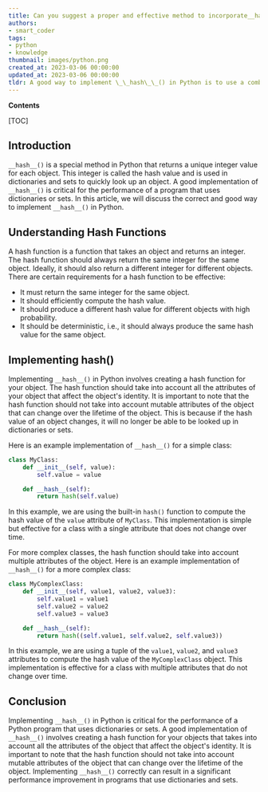 ```yaml
---
title: Can you suggest a proper and effective method to incorporate__hash__() in code?
authors:
- smart_coder
tags:
- python
- knowledge
thumbnail: images/python.png
created_at: 2023-03-06 00:00:00
updated_at: 2023-03-06 00:00:00
tldr: A good way to implement \_\_hash\_\_() in Python is to use a combination of the hash values of the object`s immutable attributes using the built-in hash() function.
---
```


**Contents**

[TOC]

## Introduction

`__hash__()` is a special method in Python that returns a unique integer value for each object. This integer is called the hash value and is used in dictionaries and sets to quickly look up an object. A good implementation of `__hash__()` is critical for the performance of a program that uses dictionaries or sets. In this article, we will discuss the correct and good way to implement `__hash__()` in Python.


## Understanding Hash Functions

A hash function is a function that takes an object and returns an integer. The hash function should always return the same integer for the same object. Ideally, it should also return a different integer for different objects. There are certain requirements for a hash function to be effective:

- It must return the same integer for the same object.
- It should efficiently compute the hash value.
- It should produce a different hash value for different objects with high probability.
- It should be deterministic, i.e., it should always produce the same hash value for the same object.


## Implementing __hash__()

Implementing `__hash__()` in Python involves creating a hash function for your object. The hash function should take into account all the attributes of your object that affect the object's identity. It is important to note that the hash function should not take into account mutable attributes of the object that can change over the lifetime of the object. This is because if the hash value of an object changes, it will no longer be able to be looked up in dictionaries or sets.

Here is an example implementation of `__hash__()` for a simple class:

```python
class MyClass:
    def __init__(self, value):
        self.value = value

    def __hash__(self):
        return hash(self.value)
```

In this example, we are using the built-in `hash()` function to compute the hash value of the `value` attribute of `MyClass`. This implementation is simple but effective for a class with a single attribute that does not change over time.

For more complex classes, the hash function should take into account multiple attributes of the object. Here is an example implementation of `__hash__()` for a more complex class:

```python
class MyComplexClass:
    def __init__(self, value1, value2, value3):
        self.value1 = value1
        self.value2 = value2
        self.value3 = value3

    def __hash__(self):
        return hash((self.value1, self.value2, self.value3))
```

In this example, we are using a tuple of the `value1`, `value2`, and `value3` attributes to compute the hash value of the `MyComplexClass` object. This implementation is effective for a class with multiple attributes that do not change over time.


## Conclusion

Implementing `__hash__()` in Python is critical for the performance of a Python program that uses dictionaries or sets. A good implementation of `__hash__()` involves creating a hash function for your objects that takes into account all the attributes of the object that affect the object's identity. It is important to note that the hash function should not take into account mutable attributes of the object that can change over the lifetime of the object. Implementing `__hash__()` correctly can result in a significant performance improvement in programs that use dictionaries and sets.
